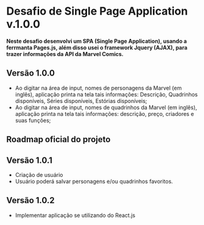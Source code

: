 # Desafio de Single Page Application v.1.0.0

**Neste desafio desenvolvi um SPA (Single Page Application), usando a ferrmanta Pages.js, além disso usei o framework Jquery (AJAX), para trazer informações da API da Marvel Comics.** 

## Versão 1.0.0

- Ao digitar na área de input, nomes de personagens da Marvel (em inglês), aplicação printa na tela tais informações: Descrição, Quadrinhos disponíveis, Séries disponíveis, Estórias disponíveis;
- Ao digitar na área de input, nomes de quadrinhos da Marvel (em inglês), aplicação printa na tela tais informações: descrição, preço, criadores e suas funções;

## Roadmap oficial do projeto

## Versão 1.0.1
- Criação de usuário
- Usuário poderá salvar personagens e/ou quadrinhos favoritos.

## Versão 1.0.2
- Implementar aplicação se utilizando do React.js

